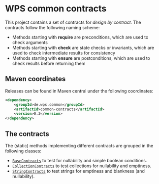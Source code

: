 # WPS common contracts

This project contains a set of contracts for _design by contract_. The contracts follow the following naming scheme:

- Methods starting with __require__ are preconditions, which are used to check arguments
- Methods starting with __check__ are state checks or invariants, which are used to check intermediate results for consistency
- Methods starting with __ensure__ are postconditions, which are used to check results before returning them 

## Maven coordinates

Releases can be found in Maven central under the following coordinates:
```xml
<dependency>
    <groupId>de.wps.common</groupId>
    <artifactId>common-contracts</artifactId>
    <version>0.3</version>
</dependency>
```

## The contracts

The (static) methods implementing different contracts are grouped in the following classes:

- [`BaseContracts`](./src/main/java/de/wps/common/contracts/BaseContracts.java) to test for nullability and simple boolean conditions.
- [`CollectionContracts`](./src/main/java/de/wps/common/contracts/CollectionContracts.java) to test collections for nullability and emptiness.
- [`StringContracts`](./src/main/java/de/wps/common/contracts/StringContracts.java) to test strings for emptiness and blankness (and nullability).